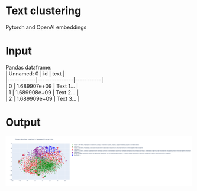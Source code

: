 # Text clustering
Pytorch and OpenAI embeddings
# Input
Pandas dataframe:  
| Unnamed: 0 |  id           | text      |  
|------------|---------------|-----------|  
| 0          | 1.689907e+09  | Text 1... |  
| 1          | 1.689908e+09  | Text 2... |  
| 2          | 1.689909e+09  | Text 3... |  
# Output
![Alt text](./assets/newplot.png)